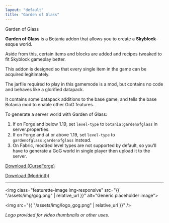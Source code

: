 ```yaml
---
layout: "default"
title: "Garden of Glass"
---
```


<div class='section-header'>
	<span class='glyphicon glyphicon-cloud'></span> 
	Garden of Glass
</div>

**Garden of Glass** is a Botania addon that allows you to create a **Skyblock**-esque world.

Aside from this, certain items and blocks are added and recipes tweaked to fit Skyblock gameplay better.

This addon is designed so that every single item in the game can be acquired legitimately.

The jarfile required to play in this gamemode is a mod, but contains no code and behaves like a glorified datapack.

It contains some datapack additions to the base game, and tells the base Botania mod to enable other GoG features.

To generate a server world with Garden of Glass:

<!-- TODO there was also another earlier string, I think pre-1.16? Needs to be put here.-->
1. If on Forge and below 1.19, set `level-type` to `botania:gardenofglass` in server.properties.
2. If on Forge and at or above 1.19, set `level-type` to `gardenofglass:gardenofglass` instead.
3. On Fabric, modded level types are not supported by default, so you'll have to generate
   a GoG world in single player then upload it to the server.


<a class="btn btn-lg btn-material-cyan" href="https://minecraft.curseforge.com/projects/botania-garden-of-glass" role="button" style="width:500px">Download (CurseForge)</a>

<a class="btn btn-lg btn-material-cyan" href="https://modrinth.com/mod/gardenofglass" role="button" style="width:500px">Download (Modrinth)</a>

---

<img class="featurette-image img-responsive" src="{{ "/assets/img/gog.png" | relative_url }}" alt="Generic placeholder image">



<img src="{{ "/assets/img/logo_gog.png" | relative_url }}" />

*Logo provided for video thumbnails or other uses.*
